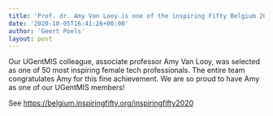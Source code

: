 ```yaml
---
title: 'Prof. dr. Amy Van Looy is one of the inspiring Fifty Belgium 2020'
date: '2020-10-05T16:41:26+00:00'
author: 'Geert Poels'
layout: post
---
```


Our UGentMIS colleague, associate professor Amy Van Looy, was selected as one of 50 most inspiring female tech professionals. The entire team congratulates Amy for this fine achievement. We are so proud to have Amy as one of our UGentMIS members!

See <https://belgium.inspiringfifty.org/inspiringfifty2020>
